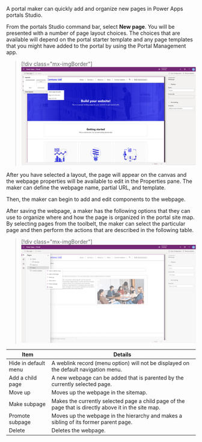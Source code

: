 A portal maker can quickly add and organize new pages in Power Apps portals Studio.

From the portals Studio command bar, select **New page**. You will be presented with a number of page layout choices. The choices that are available will depend on the portal starter template and any page templates that you might have added to the portal by using the Portal Management app.

> [!div class="mx-imgBorder"]
> [![Scrrenshot of adding a web page from the studio command bar.](../media/2-create-portal-page-ss.png)](../media/2-create-portal-page-ss.png#lightbox)

After you have selected a layout, the page will appear on the canvas and the webpage properties will be available to edit in the Properties pane. The maker can define the webpage name, partial URL, and template.

Then, the maker can begin to add and edit components to the webpage.

After saving the webpage, a maker has the following options that they can use to organize where and how the page is organized in the portal site map. By selecting pages from the toolbelt, the maker can select the particular page and then perform the actions that are described in the following table.

> [!div class="mx-imgBorder"]
> [![Screenshot of managing portal pages after saving the page.](../media/2-manage-portal-pages-ss.png)](../media/2-manage-portal-pages-ss.png#lightbox)

| Item | Details |
| -------------------- | ---- |
| Hide in default menu | A weblink record (menu option) will not be displayed on the default navigation menu.    |
| Add a child page     | A new webpage can be added that is parented by the currently selected page.     |
| Move up                     | Moves up the webpage in the sitemap.      |
| Make subpage | Makes the currently selected page a child page of the page that is directly above it in the site map. |
| Promote subpage | Moves up the webpage in the hierarchy and makes a sibling of its former parent page. |
| Delete | Deletes the webpage. |


